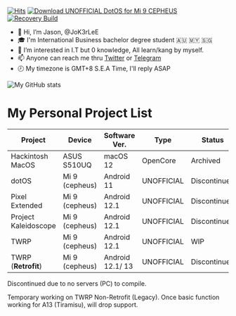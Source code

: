 [![Hits](https://hits.seeyoufarm.com/api/count/incr/badge.svg?url=https%3A%2F%2Fgithub.com%2FJoK3rLeE%2Fhit-counter&count_bg=%2379C83D&title_bg=%239990D7&icon=f-droid.svg&icon_color=%23254CC7&title=Hits&edge_flat=false)](https://hits.seeyoufarm.com) <a href="https://sourceforge.net/projects/device-xiaomi-cepheus/files/latest/download"><img alt="Download UNOFFICIAL DotOS for Mi 9 CEPHEUS" src="https://img.shields.io/sourceforge/dt/device-xiaomi-cepheus.svg" ></a> [![Recovery Build](https://github.com/JoK3rLeE/Action-Recovery-Builder/actions/workflows/Recovery%20Build.yml/badge.svg?branch=12.1)](https://github.com/JoK3rLeE/Action-Recovery-Builder/actions/workflows/Recovery%20Build.yml)

- 👋   Hi, I’m Jason, @JoK3rLeE
- 🎓   I'm International Business bachelor degree student  🇦🇺 🇲🇾 🇸🇬
- 👀   I’m interested in I.T but 0 knowledge, All learn/kang by myself.
- 📫   Anyone can reach me thru [Twitter](https://twitter.com/Jasonjiangyee) or [Telegram](https://t.me/JoK3rLeE)
- 🕗   My timezone is GMT+8 S.E.A Time, I'll reply ASAP 

![My GitHub stats](https://github-readme-stats.vercel.app/api?username=JoK3rLeE&theme=dark&show_icons=true)

# My Personal Project List
Project | Device | Software Ver. | Type | Status | Source | Download 
------------ | ------------- | ------------- | ------------- | ------------- | ------------- | -------------
Hackintosh MacOS | ASUS S510UQ | macOS 12 | OpenCore | Archived | [EFI](https://github.com/JoK3rLeE/Asus-S510UQ-BQ178T) | Use EFI Link
dotOS | Mi 9 (cepheus) | Android 11 | UNOFFICIAL | Discontinued | [Kernel trees](https://github.com/JoK3rLeE/kernel_xiaomi_cepheus) |[Sourceforge](https://sourceforge.net/projects/device-xiaomi-cepheus/files/Dot%20OS/)
Pixel Extended | Mi 9 (cepheus) | Android 12.1 | UNOFFICIAL | Discontinued | [Kernel trees](https://github.com/JoK3rLeE/kernel_xiaomi_cepheus-1) |[Sourceforge](https://sourceforge.net/projects/device-xiaomi-cepheus/files/PixelExtended/)
Project Kaleidoscope | Mi 9 (cepheus) | Android 12.1 | UNOFFICIAL | Discontinued | [Kernel trees](https://github.com/JoK3rLeE/kernel_xiaomi_cepheus-1) | [Sourceforge](https://sourceforge.net/projects/device-xiaomi-cepheus/files/Kaleidoscope/Kaleidoscope-sunflowerleaf-cepheus-20220815-UNOFFICIAL.zip/download)
TWRP | Mi 9 (cepheus) | Android 12.1 | UNOFFICIAL |  WIP | [Device trees](https://github.com/JoK3rLeE/android_device_xiaomi_cepheus/tree/android-12-test) | [Sourceforge](https://sourceforge.net/projects/device-xiaomi-cepheus/files/Kaleidoscope/TWRP-3.6.2_12.0-UNOFFICIAL-KSCOPE-CEPHEUS.img/download)
TWRP (**Retrofit**) | Mi 9 (cepheus) | Android 12.1/ 13 | UNOFFICIAL |  Discontinued | [Device trees](https://github.com/JoK3rLeE/android_device_xiaomi_cepheus-twrp) | [Github](https://github.com/JoK3rLeE/android_device_xiaomi_cepheus-twrp/releases/tag/RETROFIT)

Discontinued due to no servers (PC) to compile.

Temporary working on TWRP Non-Retrofit (Legacy). Once basic function working for A13 (Tiramisu), will drop support. 
